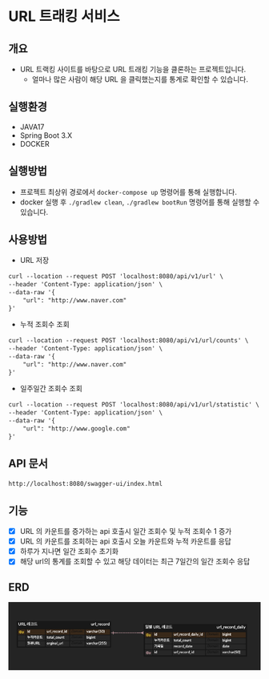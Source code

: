 # URL 트래킹 서비스

## 개요

- URL 트랙킹 사이트를 바탕으로 URL 트래킹 기능을 클론하는 프로젝트입니다.
    - 얼마나 많은 사람이 해당 URL 을 클릭했는지를 통계로 확인할 수 있습니다.

## 실행환경

- JAVA17
- Spring Boot 3.X
- DOCKER

## 실행방법

- 프로젝트 최상위 경로에서 `docker-compose up` 명령어를 통해 실행합니다.
- docker 실행 후 `./gradlew clean`, `./gradlew bootRun` 명령어를 통해 실행할 수 있습니다.

## 사용방법

- URL 저장

```agsl
curl --location --request POST 'localhost:8080/api/v1/url' \
--header 'Content-Type: application/json' \
--data-raw '{
    "url": "http://www.naver.com"
}'
```

- 누적 조회수 조회

```agsl
curl --location --request POST 'localhost:8080/api/v1/url/counts' \
--header 'Content-Type: application/json' \
--data-raw '{
    "url": "http://www.naver.com"
}'
```

- 일주일간 조회수 조회

```agsl
curl --location --request POST 'localhost:8080/api/v1/url/statistic' \
--header 'Content-Type: application/json' \
--data-raw '{
    "url": "http://www.google.com"
}'
```

## API 문서

`http://localhost:8080/swagger-ui/index.html`

## 기능

- [x] URL 의 카운트를 증가하는 api 호출시 일간 조회수 및 누적 조회수 1 증가
- [x] URL 의 카운트를 조회하는 api 호출시 오늘 카운트와 누적 카운트를 응답
- [x] 하루가 지나면 일간 조회수 초기화
- [X] 해당 url의 통계를 조회할 수 있고 해당 데이터는 최근 7일간의 일간 조회수 응답

## ERD

![erd](./assets/image/erd.png)




